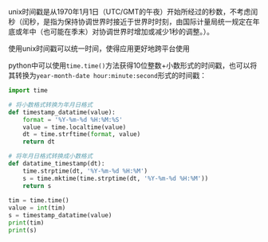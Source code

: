 unix时间戳是从1970年1月1日（UTC/GMT的午夜）开始所经过的秒数，不考虑闰秒（闰秒，是指为保持协调世界时接近于世界时时刻，由国际计量局统一规定在年底或年中（也可能在季末）对协调世界时增加或减少1秒的调整。）。

使用unix时间戳可以统一时间，使得应用更好地跨平台使用

python中可以使用`time.time()`方法获得10位整数+小数形式的时间戳，也可以将其转换为`year-month-date hour:minute:second`形式的时间戳：

```python
import time

# 将小数格式转换为年月日格式
def timestamp_datatime(value):
    format = '%Y-%m-%d %H:%M:%S'
    value = time.localtime(value)
    dt = time.strftime(format, value)
    return dt

# 将年月日格式转换成小数格式
def datatime_timestamp(dt):
    time.strptime(dt, '%Y-%m-%d %H:%M')
    s = time.mktime(time.strptime(dt, '%Y-%m-%d %H:%M'))
    return s
  
tim = time.time()
value = int(tim)
s = timestamp_datatime(value)
print(tim)
print(s)
```
